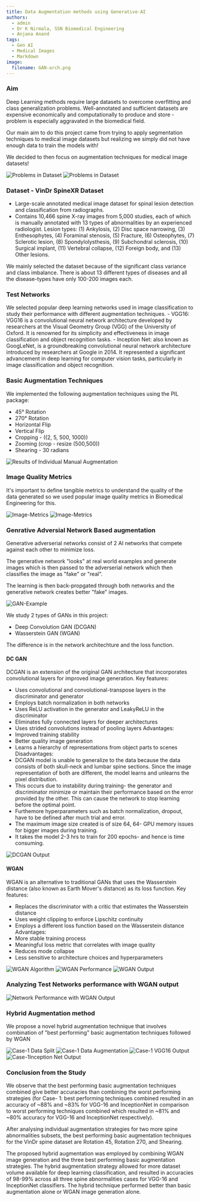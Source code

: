 ```yaml
---
title: Data Augmentation methods using Generative-AI
authors:
  - admin
  - Dr K Nirmala, SSN Biomedical Engineering
  - Anjana Anand
tags:
  - Gen AI
  - Medical Images
  - Markdown
image:
  filename: GAN-arch.png
---
```

### Aim

Deep Learning methods require large datasets to overcome overfitting and class generalization problems.
Well-annotated and sufficient datasets are expensive economically and computationally to produce and store - problem is especially aggravated in the biomedical field. 

Our main aim to do this project came from trying to apply segmentation techniques to medical image datasets but realizing we simply did not have enough data to train the models with! 

We decided to then focus on augmentation techniques for medical image datasets! 

![Problems in Dataset](mot1.png)
![Problems in Dataset](mot2.png)




### Dataset - VinDr SpineXR Dataset

- Large-scale annotated medical image dataset for spinal lesion detection and classification from radiographs. 
- Contains 10,466 spine X-ray images from 5,000 studies, each of which is manually annotated with 13 types of abnormalities by an experienced radiologist.
Lesion types: (1) Ankylosis, (2) Disc space narrowing, (3) Enthesophytes, (4) Foraminal stenosis, (5) Fracture, (6) Osteophytes, (7) Sclerotic lesion, (8) Spondylolysthesis, (9) Subchondral sclerosis, (10) Surgical implant, (11) Vertebral collapse, (12) Foreign body, and (13) Other lesions.

We mainly selected the dataset because of the significant class variance and class imbalance. There is about 13 different types of diseases and all the disease-types have only 100-200 images each.

### Test Networks 

We selected popular deep learning networks used in image classification to study their performance with different augmentation techniques. 
      - VGG16: VGG16 is a convolutional neural network architecture developed by researchers at the Visual Geometry Group (VGG) of the University of Oxford. It is renowned for its simplicity and effectiveness in image classification and object recognition tasks. 
      - Inception Net: also known as GoogLeNet, is a groundbreaking convolutional neural network architecture introduced by researchers at Google in 2014. It represented a significant advancement in deep learning for computer vision tasks, particularly in image classification and object recognition.


### Basic Augmentation Techniques 

We implemented the following augmentation techniques using the PIL package: 
- 45° Rotation
- 270° Rotation
- Horizontal Flip
- Vertical Flip
- Cropping - ((2, 5, 500, 1000))
- Zooming (crop - resize (500,500))
- Shearing - 30 radians

![Results of Individual Manual Augmentation](results-aug-1.png)

### Image Quality Metrics 

It's important to define tangible metrics to understand the quality of the data generated so we used popular image quality metrics in Biomedical Engineering for this. 

![Image-Metrics](Quality-Metrics.png)
![Image-Metrics](metrics-op.png)

### Genrative Adversial Network Based augmentation 

Generative adverserial networks consist of 2 AI networks that compete against each other to minimize loss. 

The generative network "looks" at real world examples and generate images which is then passed to the adverserial network which then classifies the image as "fake" or "real". 

The learning is then back-propgated through both networks and the generative network creates better "fake" images. 

![GAN-Example](GAN-arch.png)

We study 2 types of GANs in this project: 

- Deep Convolution GAN (DCGAN)
- Wasserstein GAN (WGAN)

The difference is in the network architechture and the loss function. 

#### DC GAN 

DCGAN is an extension of the original GAN architecture that incorporates convolutional layers for improved image generation.
Key features:
- Uses convolutional and convolutional-transpose layers in the discriminator and generator
- Employs batch normalization in both networks
- Uses ReLU activation in the generator and LeakyReLU in the discriminator
- Eliminates fully connected layers for deeper architectures
- Uses strided convolutions instead of pooling layers
Advantages:
- Improved training stability
- Better quality image generation
- Learns a hierarchy of representations from object parts to scenes
Disadvantages:
- DCGAN model is unable to generalize to the data because the data consists of both skull-neck and lumbar spine sections. Since the image representation of both are different, the model learns and unlearns the pixel distribution.
- This occurs due to instability during training- the generator and discriminator minimize or maintain their performance based on the error provided by the other. This can cause the network to stop learning before the optimal point.
- Furthemore hyperparameters such as batch normalization, dropout, have to be defined after much trial and error.
- The maximum image size created is of size 64, 64-  GPU memory issues for bigger images during training.
- It takes the model 2-3 hrs to train for 200 epochs- and hence is time consuming. 

![DCGAN Output](DCGAN-op.png)

#### WGAN 

WGAN is an alternative to traditional GANs that uses the Wasserstein distance (also known as Earth Mover's distance) as its loss function.
Key features:
- Replaces the discriminator with a critic that estimates the Wasserstein distance
- Uses weight clipping to enforce Lipschitz continuity
- Employs a different loss function based on the Wasserstein distance
Advantages:
- More stable training process
- Meaningful loss metric that correlates with image quality
- Reduces mode collapse
- Less sensitive to architecture choices and hyperparameters

![WGAN Algorithm](wgan-alg.png)
![WGAN Performance](wgan-perf.png)
![WGAN Output](epoch-op.png)



### Analyzing Test Networks performance with WGAN output 

![Network Performance with WGAN Output](op-vn-gan.png)

### Hybrid Augmentation method 

We propose a novel hybrid augmentation technique that involves combination of "best performing" basic augmentation techniques followed by WGAN 

![Case-1 Data Split](case-1.png)
![Case-1 Data Augmentation](case-1-tbl.png)
![Case-1 VGG16 Output](vgg16.png)
![Case-1Inception Net Output](nception.png)


### Conclusion from the Study 

We observe that the best performing basic augmentation techniques combined give better accuracies than combining the worst performing strategies (for Case- 1: best performing techniques combined resulted in an accuracy of ~88% and ~83% for VGG-16 and InceptionNet in comparison to worst performing techniques combined which resulted in ~81% and ~80% accuracy for VGG-16 and InceptionNet respectively). 

After analysing individual augmentation strategies for two more spine abnormalities subsets, the best performing basic augmentation techniques for the VinDr spine dataset are Rotation 45, Rotation 270, and Shearing.

The proposed hybrid augmentation was employed by combining WGAN image generation and the three best performing basic augmentation strategies. The hybrid augmentation strategy allowed for more dataset volume available for deep learning classification, and resulted in accuracies of 98-99% across all three spine abnormalities cases for VGG-16 and InceptionNet classifiers. The hybrid technique performed better than basic augmentation alone or WGAN image generation alone.


